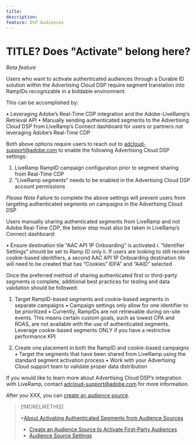 ```yaml
---
title: 
description: 
feature: DSP Audiences
---
```

# TITLE? Does "Activate" belong here?

*Beta feature*




Users who want to activate authenticated audiences through a Durable ID solution within the Advertising Cloud DSP require segment translation into RampIDs recognizable in a biddable environment.  

This can be accomplished by:

•	Leveraging Adobe’s Real-Time CDP integration  and the Adobe-LiveRamp’s Retrieval API
•	Manually sending authenticated segments to the Advertising Cloud DSP from LiveRamp’s Connect dashboard for users or partners not leveraging Adobe’s Real-Time CDP

Both above options require users to reach out to adcloud-support@adobe.com to enable the following Advertising Cloud DSP settings:

1.	LiveRamp RampID campaign configuration prior to segment sharing from Real-Time CDP 
2.	“LiveRamp segments” needs to be enabled in the Advertising Cloud DSP account permissions

 
*Please Note* Failure to complete the above settings will prevent users from targeting authenticated segments on campaigns in the Advertising Cloud DSP 

Users manually sharing authenticated segments from LiveRamp and not Adobe Real-Time CDP, the below step must also be taken in LiveRamp’s Connect dashboard:

•	Ensure destination tile “AAC API 1P Onboarding” is activated 
i.	“Identifier Settings” should be set to Ramp ID only
ii.	If users are looking to still receive cookie-based identifiers, a second AAC API 1P Onboarding destination tile will need to be created that has “Cookies” IDFA” and “AAID” selected


 

Once the preferred method of sharing authenticated first or third-party segments is complete, additional best practices for testing and data validation should be followed:

1.	Target RampID-based segments and cookie-based segments in separate campaigns
•	Campaign settings only allow for one identifier to be prioritized
•	Currently, RampIDs are not retrievable during on-site events. This means certain custom goals, such as lowest CPA and ROAS, are not available with the use of authenticated segments. Leverage cookie-based segments ONLY if you have a restrictive performance KPI

2.	Create one placement in both the RampID and cookie-based campaigns
•	Target the segments that have been shared from LiveRamp using the standard segment activation process 
•	Work with your Advertising Cloud support team to validate proper data distribution

If you would like to learn more about Advertising Cloud DSP’s integration with LiveRamp, contact adcloud-support@adobe.com for more information.



After you XXX, you can [create an audience source](source-create.md).



>[!MORELIKETHIS]
>
>*[About Activating Authenticated Segments from Audience Sources](source-about.md)
>* [Create an Audience Source to Activate First-Party Audiences](source-create.md)
>* [Audience Source Settings](source-settings.md)
